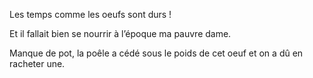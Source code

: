 Les temps comme les oeufs sont durs !

Et il fallait bien se nourrir à l’époque ma pauvre dame.

Manque de pot, la poêle a cédé sous le poids de cet oeuf et on a dû en racheter une.
